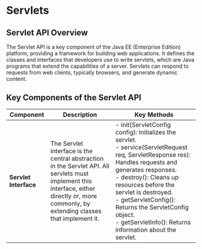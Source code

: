 # Servlets

## Servlet API Overview

The Servlet API is a key component of the Java EE (Enterprise Edition) platform, providing a framework for building web applications. It defines the classes and interfaces that developers use to write servlets, which are Java programs that extend the capabilities of a server. Servlets can respond to requests from web clients, typically browsers, and generate dynamic content.

## Key Components of the Servlet API

| Component | Description | Key Methods |
|-----------|-------------|-------------|
| **Servlet Interface** | The Servlet interface is the central abstraction in the Servlet API. All servlets must implement this interface, either directly or, more commonly, by extending classes that implement it. | - init(ServletConfig config): Initializes the servlet. <br/>- service(ServletRequest req, ServletResponse res): Handles requests and generates responses. <br/>- destroy(): Cleans up resources before the servlet is destroyed. <br/>- getServletConfig(): Returns the ServletConfig object. <br/> - getServletInfo(): Returns information about the servlet. |
